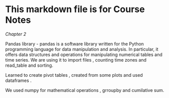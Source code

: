 # **This markdown file is for Course Notes**


*Chapter 2*

Pandas library - pandas is a software library written for the Python programming language for data manipulation and analysis. In particular, it offers data structures and operations for manipulating numerical tables and time series. We are using it to import files , counting time zones and read_table and sorting.

Learned to create pivot tables , created from some plots and  used dataframes .

We used numpy for mathematical operations , grroupby and cumilative sum.





